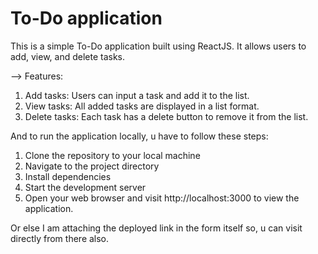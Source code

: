 # To-Do application
This is a simple To-Do application built using ReactJS. It allows users to add, view, and delete tasks.

--> Features:
1. Add tasks: Users can input a task and add it to the list.
2. View tasks: All added tasks are displayed in a list format.
3. Delete tasks: Each task has a delete button to remove it from the list.


And to run the application locally, u have to follow these steps:
1. Clone the repository to your local machine
2. Navigate to the project directory
3. Install dependencies
4. Start the development server
5. Open your web browser and visit http://localhost:3000 to view the application.

Or else I am attaching the deployed link in the form itself so, u can visit directly from there also.
